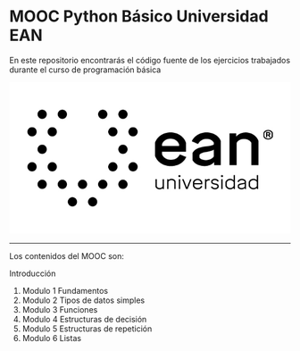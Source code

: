 # MOOC Python Básico Universidad EAN

En este repositorio encontrarás el código fuente de los ejercicios trabajados durante el curso de programación básica

![Logo ean](imagenes/Logo-negro.jpg)
___
Los contenidos del MOOC son:

Introducción
1. Modulo 1 Fundamentos
1. Modulo 2 Tipos de datos simples
1. Modulo 3 Funciones
1. Modulo 4 Estructuras de decisión
1. Modulo 5 Estructuras de repetición
1. Modulo 6 Listas